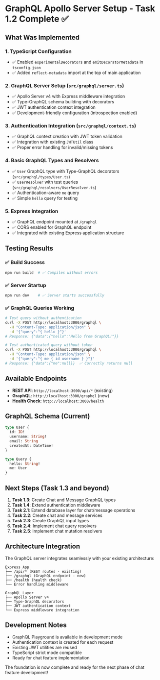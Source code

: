 # GraphQL Apollo Server Setup - Task 1.2 Complete ✅

## What Was Implemented

### 1. TypeScript Configuration
- ✅ Enabled `experimentalDecorators` and `emitDecoratorMetadata` in `tsconfig.json`
- ✅ Added `reflect-metadata` import at the top of main application

### 2. GraphQL Server Setup (`src/graphql/server.ts`)
- ✅ Apollo Server v4 with Express middleware integration
- ✅ Type-GraphQL schema building with decorators
- ✅ JWT authentication context integration
- ✅ Development-friendly configuration (introspection enabled)

### 3. Authentication Integration (`src/graphql/context.ts`)
- ✅ GraphQL context creation with JWT token validation
- ✅ Integration with existing `JWTUtil` class
- ✅ Proper error handling for invalid/missing tokens

### 4. Basic GraphQL Types and Resolvers
- ✅ `User` GraphQL type with Type-GraphQL decorators (`src/graphql/types/User.ts`)
- ✅ `UserResolver` with test queries (`src/graphql/resolvers/UserResolver.ts`)
- ✅ Authentication-aware `me` query
- ✅ Simple `hello` query for testing

### 5. Express Integration
- ✅ GraphQL endpoint mounted at `/graphql`
- ✅ CORS enabled for GraphQL endpoint
- ✅ Integrated with existing Express application structure

## Testing Results

### ✅ Build Success
```bash
npm run build  # ✅ Compiles without errors
```

### ✅ Server Startup
```bash
npm run dev    # ✅ Server starts successfully
```

### ✅ GraphQL Queries Working
```bash
# Test query without authentication
curl -X POST http://localhost:3000/graphql \
  -H "Content-Type: application/json" \
  -d '{"query":"{ hello }"}'
# Response: {"data":{"hello":"Hello from GraphQL!"}}

# Test authenticated query without token
curl -X POST http://localhost:3000/graphql \
  -H "Content-Type: application/json" \
  -d '{"query":"{ me { id username } }"}'
# Response: {"data":{"me":null}}  ✅ Correctly returns null
```

## Available Endpoints

- **REST API**: `http://localhost:3000/api/*` (existing)
- **GraphQL**: `http://localhost:3000/graphql` (new)
- **Health Check**: `http://localhost:3000/health`

## GraphQL Schema (Current)

```graphql
type User {
  id: ID!
  username: String!
  email: String
  createdAt: DateTime!
}

type Query {
  hello: String!
  me: User
}
```

## Next Steps (Task 1.3 and beyond)

1. **Task 1.3**: Create Chat and Message GraphQL types
2. **Task 1.4**: Extend authentication middleware
3. **Task 2.1**: Extend database layer for chat/message operations
4. **Task 2.2**: Create chat and message services
5. **Task 2.3**: Create GraphQL input types
6. **Task 2.4**: Implement chat query resolvers
7. **Task 2.5**: Implement chat mutation resolvers

## Architecture Integration

The GraphQL server integrates seamlessly with your existing architecture:

```
Express App
├── /api/* (REST routes - existing)
├── /graphql (GraphQL endpoint - new)
├── /health (health check)
└── Error handling middleware

GraphQL Layer
├── Apollo Server v4
├── Type-GraphQL decorators
├── JWT authentication context
└── Express middleware integration
```

## Development Notes

- GraphQL Playground is available in development mode
- Authentication context is created for each request
- Existing JWT utilities are reused
- TypeScript strict mode compatible
- Ready for chat feature implementation

The foundation is now complete and ready for the next phase of chat feature development! 